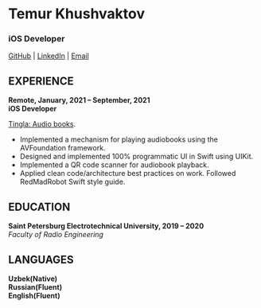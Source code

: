 # Temur Khushvaktov
### iOS Developer
[GitHub](https://github.com/Sawka01) | [LinkedIn](http://www.linkedin.com/in/sawkauz) | [Email](mailto:8744934@gmail.com)

EXPERIENCE
-
**Remote, January, 2021 – September, 2021 <br>
iOS Developer**

[Tingla: Audio books](https://apps.apple.com/uz/app/tingla-bm24-audio-kitob/id1571272518).

- Implemented a mechanism for playing audiobooks using the AVFoundation framework.
- Designed and implemented 100% programmatic UI in Swift using UIKit.
- Implemented a QR code scanner for audiobook playback.
- Applied clean code/architecture best practices on work. Followed RedMadRobot Swift style guide.

EDUCATION
- 
**Saint Petersburg Electrotechnical University, 2019 – 2020** <br>
*Faculty of Radio Engineering*

LANGUAGES
-
**Uzbek(Native) <br>
Russian(Fluent) <br>
English(Fluent)**
